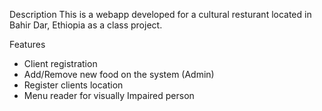 Description
This is a webapp developed for a cultural resturant located in Bahir Dar, Ethiopia as a class project.

Features
- Client registration
- Add/Remove new food on the system (Admin)
- Register clients location
- Menu reader for visually Impaired person
 
